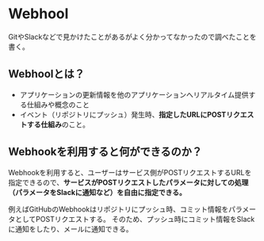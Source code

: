 # Webhool

GitやSlackなどで見かけたことがあるがよく分かってなかったので調べたことを書く。

## Webhoolとは？

- アプリケーションの更新情報を他のアプリケーションへリアルタイム提供する仕組みや概念のこと
- イベント（リポジトリにプッシュ）発生時、**指定したURLにPOSTリクエストする仕組み**のこと。

## Webhookを利用すると何ができるのか？

Webhookを利用すると、ユーザーはサービス側がPOSTリクエストするURLを指定できるので、**サービスがPOSTリクエストしたパラメータに対しての処理（パラメータをSlackに通知など）を自由に指定できる。**

例えばGitHubのWebhookはリポジトリにプッシュ時、コミット情報をパラメータとしてPOSTリクエストする。
そのため、プッシュ時にコミット情報をSlackに通知をしたり、メールに通知できる。